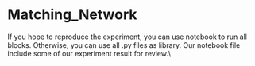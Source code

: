 # Matching_Network
If you hope to reproduce the experiment, you can use notebook to run all blocks. Otherwise, you can use all .py files as library. Our notebook file include some of our experiment result for review.\\
